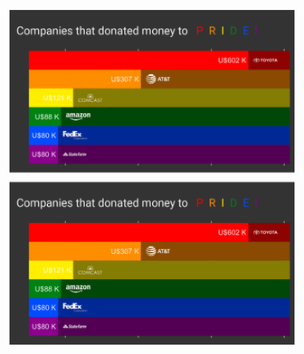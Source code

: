 ![Week 23 Plot](./2022/week_23/plot/week_23-plot.png)

![Week 23 Plot](2022/week_23/plot/week_23-plot.png)